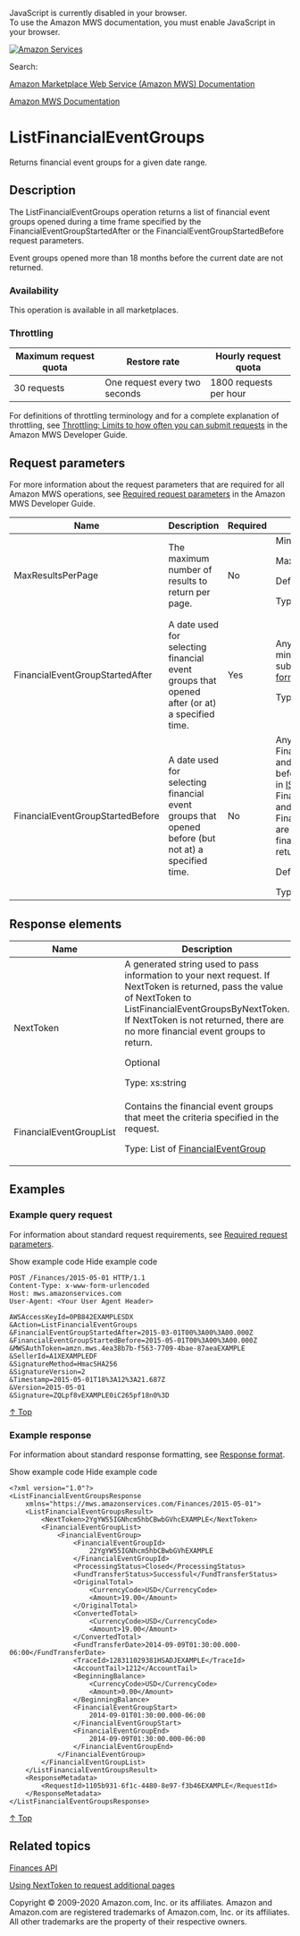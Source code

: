 <div id="MWSDX_noscript">

JavaScript is currently disabled in your browser.  
To use the Amazon MWS documentation, you must enable JavaScript in your
browser.

</div>

<div id="MWSDX_divtop">

[![Amazon
Services](https://images-na.ssl-images-amazon.com/images/G/08/mwsportal/fr_FR/amazonservices.gif "Amazon Services")](http://services.amazon.fr)

<div id="MWSDX_search">

<span id="MWSDX_searchlbl">Search:</span>

</div>

  
<span id="MWSDX_titlebar">[Amazon Marketplace Web Service (Amazon MWS)
Documentation](https://developer.amazonservices.fr/gp/mws/docs.html)</span>

</div>

<div id="MWSDX_divbottom">

<div id="MWSDX_divleft">

<div id="MWSDX_toc">

</div>

</div>

<div id="MWSDX_divright">

<div id="MWSDX_content">

<span id="MWSDX_breadcrumbs">[Amazon MWS
Documentation](https://developer.amazonservices.fr/gp/mws/docs.html)</span>

<div id="Finances_ListFinancialEventGroups" class="nested0">

# ListFinancialEventGroups

<span class="ph">Returns financial event groups for a given date
range.</span>

<div id="Description" class="topic concept nested1">

## Description

<div class="body conbody">

The <span class="keyword apiname">ListFinancialEventGroups</span>
operation returns a list of financial event groups opened during a time
frame specified by the <span
class="keyword parmname">FinancialEventGroupStartedAfter</span> or the
<span class="keyword parmname">FinancialEventGroupStartedBefore</span>
request parameters.

Event groups opened more than 18 months before the current date are not
returned.

<div class="section">

### Availability

This operation is available in all marketplaces.

</div>

<div class="section">

### Throttling

<div class="tablenoborder">

| Maximum request quota | Restore rate                  | Hourly request quota   |
|-----------------------|-------------------------------|------------------------|
| 30 requests           | One request every two seconds | 1800 requests per hour |

</div>

For definitions of throttling terminology and for a complete explanation
of throttling, see
<a href="../dev_guide/DG_Throttling.md" class="xref">Throttling: Limits to how often you can submit requests</a>
in the <span class="ph">Amazon MWS Developer Guide</span>.

</div>

</div>

</div>

<div id="RequestParameters" class="topic reference nested1">

## Request parameters

<div class="body refbody">

<div class="section">

<span class="ph">For more information about the request parameters that
are required for all <span class="ph">Amazon MWS</span> operations, see
<span
class="ph"><a href="../dev_guide/DG_RequiredRequestParameters.md" class="xref">Required request parameters</a></span>
in the <span class="ph">Amazon MWS Developer Guide</span>.</span>

<div class="tablenoborder">

<table class="table" data-cellpadding="4" data-cellspacing="0" data-summary="" data-frame="border" data-border="1" data-rules="all">
<colgroup>
<col style="width: 25%" />
<col style="width: 25%" />
<col style="width: 25%" />
<col style="width: 25%" />
</colgroup>
<thead class="thead" data-align="left">
<tr class="header row">
<th id="d161317e172" class="entry" data-valign="top" width="28.57142857142857%">Name</th>
<th id="d161317e175" class="entry" data-valign="top" width="28.57142857142857%">Description</th>
<th id="d161317e178" class="entry" data-valign="top" width="14.285714285714285%">Required</th>
<th id="d161317e181" class="entry" data-valign="top" width="28.57142857142857%">Valid values</th>
</tr>
</thead>
<tbody class="tbody">
<tr class="odd row">
<td class="entry" data-valign="top" width="28.57142857142857%" headers="d161317e172 "><span class="keyword parmname">MaxResultsPerPage</span></td>
<td class="entry" data-valign="top" width="28.57142857142857%" headers="d161317e175 ">The maximum number of results to return per page.</td>
<td class="entry" data-valign="top" width="14.285714285714285%" headers="d161317e178 ">No</td>
<td class="entry" data-valign="top" width="28.57142857142857%" headers="d161317e181 ">Minimum: 1
<p>Maximum: 100</p>
<p>Default: 100</p>
<p><span class="ph">Type: xs:int</span></p></td>
</tr>
<tr class="even row">
<td class="entry" data-valign="top" width="28.57142857142857%" headers="d161317e172 "><span class="keyword parmname">FinancialEventGroupStartedAfter</span></td>
<td class="entry" data-valign="top" width="28.57142857142857%" headers="d161317e175 ">A date used for selecting financial event groups that opened after (or at) a specified time.</td>
<td class="entry" data-valign="top" width="14.285714285714285%" headers="d161317e178 ">Yes</td>
<td class="entry" data-valign="top" width="28.57142857142857%" headers="d161317e181 ">Any date no later than two minutes before the request was submitted, in <span class="ph"><a href="../dev_guide/DG_ISO8601.md" class="xref">ISO 8601 date time format</a></span>.
<p><span class="ph">Type: xs:dateTime</span></p></td>
</tr>
<tr class="odd row">
<td class="entry" data-valign="top" width="28.57142857142857%" headers="d161317e172 "><span class="keyword parmname">FinancialEventGroupStartedBefore</span></td>
<td class="entry" data-valign="top" width="28.57142857142857%" headers="d161317e175 ">A date used for selecting financial event groups that opened before (but not at) a specified time.</td>
<td class="entry" data-valign="top" width="14.285714285714285%" headers="d161317e178 ">No</td>
<td class="entry" data-valign="top" width="28.57142857142857%" headers="d161317e181 ">Any date later than <span class="keyword parmname">FinancialEventGroupStartedAfter</span> and no later than two minutes before the request was submitted, in <span class="ph"><a href="../dev_guide/DG_ISO8601.md" class="xref">ISO 8601 date time format</a></span>. If <span class="keyword parmname">FinancialEventGroupStartedAfter</span> and <span class="keyword parmname">FinancialEventGroupStartedBefore</span> are more than 180 days apart, no financial event groups are returned.
<p>Default: Now minus two minutes</p>
<span class="ph">Type: xs:dateTime</span></td>
</tr>
</tbody>
</table>

</div>

</div>

</div>

</div>

<div id="ResponseElements" class="topic reference nested1">

## Response elements

<div class="body refbody">

<div class="tablenoborder">

<table class="table" data-cellpadding="4" data-cellspacing="0" data-summary="" data-frame="border" data-border="1" data-rules="all">
<colgroup>
<col style="width: 50%" />
<col style="width: 50%" />
</colgroup>
<thead class="thead" data-align="left">
<tr class="header row">
<th id="d161317e295" class="entry" data-valign="top" width="50%">Name</th>
<th id="d161317e298" class="entry" data-valign="top" width="50%">Description</th>
</tr>
</thead>
<tbody class="tbody">
<tr class="odd row">
<td class="entry" data-valign="top" width="50%" headers="d161317e295 "><span class="keyword parmname">NextToken</span></td>
<td class="entry" data-valign="top" width="50%" headers="d161317e298 ">A generated string used to pass information to your next request. If <span class="keyword parmname">NextToken</span> is returned, pass the value of <span class="keyword parmname">NextToken</span> to <span class="keyword apiname">ListFinancialEventGroupsByNextToken</span>. If <span class="keyword parmname">NextToken</span> is not returned, there are no more financial event groups to return.
<p>Optional</p>
<p><span class="ph">Type: xs:string</span></p></td>
</tr>
<tr class="even row">
<td class="entry" data-valign="top" width="50%" headers="d161317e295 "><span class="keyword parmname">FinancialEventGroupList</span></td>
<td class="entry" data-valign="top" width="50%" headers="d161317e298 ">Contains the financial event groups that meet the criteria specified in the request.
<p>Type: List of <a href="Finances_Datatypes.md#FinancialEventGroup" class="xref" title="Contains information related to a financial event group.">FinancialEventGroup</a></p></td>
</tr>
</tbody>
</table>

</div>

</div>

</div>

<div id="Examples" class="topic reference nested1">

## Examples

<div class="body refbody">

<div class="section">

### Example query request

<span class="ph">For information about standard request requirements,
see
<a href="../dev_guide/DG_RequiredRequestParameters.md" class="xref">Required request parameters</a>.</span>

<span class="ph expander"> <span class="keyword parmname xshow">Show
example code</span> <span class="keyword parmname xhide">Hide example
code</span> </span>

<div class="sectiondiv content">

``` pre
POST /Finances/2015-05-01 HTTP/1.1
Content-Type: x-www-form-urlencoded
Host: mws.amazonservices.com
User-Agent: <Your User Agent Header>

AWSAccessKeyId=0PB842EXAMPLESDX
&Action=ListFinancialEventGroups
&FinancialEventGroupStartedAfter=2015-03-01T00%3A00%3A00.000Z
&FinancialEventGroupStartedBefore=2015-05-01T00%3A00%3A00.000Z
&MWSAuthToken=amzn.mws.4ea38b7b-f563-7709-4bae-87aeaEXAMPLE
&SellerId=A1XEXAMPLEDF
&SignatureMethod=HmacSHA256
&SignatureVersion=2
&Timestamp=2015-05-01T18%3A12%3A21.687Z
&Version=2015-05-01
&Signature=ZQLpf8vEXAMPLE0iC265pf18n0%3D
```

<a href="#Examples" class="xref">↑ Top</a>

</div>

</div>

<div class="section">

### Example response

<span class="ph">For information about standard response formatting, see
<a href="../dev_guide/DG_ResponseFormat.md" class="xref">Response format</a>.</span>

<span class="ph expander"> <span class="keyword parmname xshow">Show
example code</span> <span class="keyword parmname xhide">Hide example
code</span> </span>

<div class="sectiondiv content">

``` pre
<?xml version="1.0"?>
<ListFinancialEventGroupsResponse
    xmlns="https://mws.amazonservices.com/Finances/2015-05-01">
    <ListFinancialEventGroupsResult>
        <NextToken>2YgYW55IGNhcm5hbCBwbGVhcEXAMPLE</NextToken>
        <FinancialEventGroupList>
            <FinancialEventGroup>
                <FinancialEventGroupId>
                    22YgYW55IGNhcm5hbCBwbGVhEXAMPLE
                </FinancialEventGroupId>
                <ProcessingStatus>Closed</ProcessingStatus>
                <FundTransferStatus>Successful</FundTransferStatus>
                <OriginalTotal>
                    <CurrencyCode>USD</CurrencyCode>
                    <Amount>19.00</Amount>
                </OriginalTotal>
                <ConvertedTotal>
                    <CurrencyCode>USD</CurrencyCode>
                    <Amount>19.00</Amount>
                </ConvertedTotal>
                <FundTransferDate>2014-09-09T01:30:00.000-06:00</FundTransferDate>
                <TraceId>128311029381HSADJEXAMPLE</TraceId>
                <AccountTail>1212</AccountTail>
                <BeginningBalance>
                    <CurrencyCode>USD</CurrencyCode>
                    <Amount>0.00</Amount>
                </BeginningBalance>
                <FinancialEventGroupStart>
                    2014-09-01T01:30:00.000-06:00
                </FinancialEventGroupStart>
                <FinancialEventGroupEnd>
                    2014-09-09T01:30:00.000-06:00
                </FinancialEventGroupEnd>
            </FinancialEventGroup>
        </FinancialEventGroupList>
    </ListFinancialEventGroupsResult>
    <ResponseMetadata>
        <RequestId>1105b931-6f1c-4480-8e97-f3b46EXAMPLE</RequestId>
    </ResponseMetadata>
</ListFinancialEventGroupsResponse>
```

<a href="#Examples" class="xref">↑ Top</a>

</div>

</div>

</div>

</div>

<div id="RelatedTopics" class="topic nested1">

## Related topics

<div class="body">

<a href="../finances/Finances_Overview.md" class="xref">Finances API</a>

<a href="../dev_guide/DG_NextToken.md" class="xref">Using NextToken to request additional pages</a>

</div>

</div>

</div>

<div id="MWSDX_footer">

Copyright © 2009-2020 Amazon.com, Inc. or its affiliates. Amazon and
Amazon.com are registered trademarks of Amazon.com, Inc. or its
affiliates. All other trademarks are the property of their respective
owners.

</div>

</div>

</div>

<div style="clear: both;">

</div>

</div>
